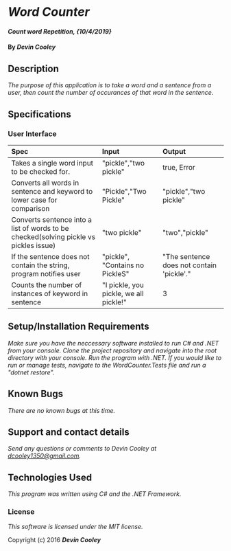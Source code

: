 # _Word Counter_

#### _Count word Repetition, {10/4/2019}_

#### By _**Devin Cooley**_

## Description

_The purpose of this application is to take a word and a sentence from a user, then count the number of occurances of that word in the sentence._

## Specifications

### User Interface

| Spec                      |Input          | Output |
|:---------------------------|:-------------|:------|
|Takes a single word input to be checked for.|"pickle","two pickle"|true, Error|
|Converts all words in sentence and keyword to lower case for comparison|"Pickle","Two Pickle"|"pickle","two pickle"|
|Converts sentence into a list of words to be checked(solving pickle vs pickles issue)|"two pickle"|"two","pickle"|
|If the sentence does not contain the string, program notifies user|"pickle", "Contains no PickleS"|"The sentence does not contain 'pickle'."|
|Counts the number of instances of keyword in sentence|"I pickle, you pickle, we all pickle!"|3|

## Setup/Installation Requirements

_Make sure you have the neccessary software installed to run C# and .NET from your console. Clone the project repository and navigate into the root directory with your console.  Run the program with .NET. If you would like to run or manage tests, navigate to the WordCounter.Tests file and run a "dotnet restore"._

## Known Bugs

_There are no known bugs at this time._

## Support and contact details

_Send any questions or comments to Devin Cooley at dcooley1350@gmail.com._

## Technologies Used

_This program was written using C# and the .NET Framework._

### License

*This software is licensed under the MIT license.*

Copyright (c) 2016 **_Devin Cooley_**